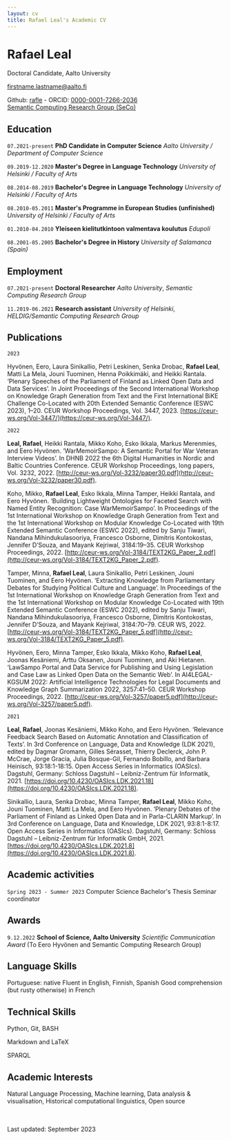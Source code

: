```yaml
---
layout: cv
title: Rafael Leal's Academic CV
---
```


# Rafael Leal
Doctoral Candidate, Aalto University

firstname.lastname@aalto.fi

<div id="webaddress">
  Github: <a href="https://github.com/rafle">rafle</a> -
  ORCID: <a href="https://orcid.org/0000-0001-7266-2036">0000-0001-7266-2036</a><br/>
  <a href="https://seco.cs.aalto.fi"><i class="fas fa-users"></i> Semantic Computing Research Group (SeCo)</a><br/>
</div>


## Education

`07.2021-present`
**PhD Candidate in Computer Science** *Aalto University / Department of Computer Science*

`09.2019-12.2020`
**Master's Degree in Language Technology** *University of Helsinki / Faculty of Arts*

`08.2014-08.2019`
**Bachelor's Degree in Language Technology**  *University of Helsinki / Faculty of Arts*

`08.2010-05.2011`
**Master's Programme in European Studies (unfinished)** *University of Helsinki / Faculty of Arts*

`01.2010-04.2010`
**Yleiseen kielitutkintoon valmentava koulutus**  *Edupoli*

`08.2001-05.2005`
**Bachelor's Degree in History**  *University of Salamanca (Spain)*


## Employment

`07.2021-present`
**Doctoral Researcher** _Aalto University_, _Semantic Computing Research Group_

`11.2019-06.2021`
**Research assistant** _University of Helsinki_, _HELDIG/Semantic Computing Research Group_


## Publications

`2023`

Hyvönen, Eero, Laura Sinikallio, Petri Leskinen, Senka Drobac, **Rafael Leal**, Matti La Mela, Jouni Tuominen, Henna Poikkimäki, and Heikki Rantala. ‘Plenary Speeches of the Parliament of Finland as Linked Open Data and Data Services’. In Joint Proceedings of the Second International Workshop on Knowledge Graph Generation from Text and the First International BiKE Challenge Co-Located with 20th Extended Semantic Conference (ESWC 2023), 1–20. CEUR Workshop Proceedings, Vol. 3447, 2023. [https://ceur-ws.org/Vol-3447/](https://ceur-ws.org/Vol-3447/).

`2022`

**Leal, Rafael**, Heikki Rantala, Mikko Koho, Esko Ikkala, Markus Merenmies, and Eero Hyvönen. ‘WarMemoirSampo: A Semantic Portal for War Veteran Interview Videos’. In DHNB 2022 the 6th Digital Humanities in Nordic and Baltic Countries Conference. CEUR Workshop Proceedings, long papers, Vol. 3232, 2022. [http://ceur-ws.org/Vol-3232/paper30.pdf](http://ceur-ws.org/Vol-3232/paper30.pdf).

Koho, Mikko, **Rafael Leal**, Esko Ikkala, Minna Tamper, Heikki Rantala, and Eero Hyvönen. ‘Building Lightweight Ontologies for Faceted Search with Named Entity Recognition: Case WarMemoirSampo’. In Proceedings of the 1st International Workshop on Knowledge Graph Generation from Text and the 1st International Workshop on Modular Knowledge Co-Located with 19th Extended Semantic Conference (ESWC 2022), edited by Sanju Tiwari, Nandana Mihindukulasooriya, Francesco Osborne, Dimitris Kontokostas, Jennifer D’Souza, and Mayank Kejriwal, 3184:19–35. CEUR Workshop Proceedings, 2022. [http://ceur-ws.org/Vol-3184/TEXT2KG_Paper_2.pdf](http://ceur-ws.org/Vol-3184/TEXT2KG_Paper_2.pdf).

Tamper, Minna, **Rafael Leal**, Laura Sinikallio, Petri Leskinen, Jouni Tuominen, and Eero Hyvönen. ‘Extracting Knowledge from Parliamentary Debates for Studying Political Culture and Language’. In Proceedings of the 1st International Workshop on Knowledge Graph Generation from Text and the 1st International Workshop on Modular Knowledge Co-Located with 19th Extended Semantic Conference (ESWC 2022), edited by Sanju Tiwari, Nandana Mihindukulasooriya, Francesco Osborne, Dimitris Kontokostas, Jennifer D’Souza, and Mayank Kejriwal, 3184:70–79. CEUR WS, 2022. [http://ceur-ws.org/Vol-3184/TEXT2KG_Paper_5.pdf](http://ceur-ws.org/Vol-3184/TEXT2KG_Paper_5.pdf).

Hyvönen, Eero, Minna Tamper, Esko Ikkala, Mikko Koho, **Rafael Leal**, Joonas Kesäniemi, Arttu Oksanen, Jouni Tuominen, and Aki Hietanen. ‘LawSampo Portal and Data Service for Publishing and Using Legislation and Case Law as Linked Open Data on the Semantic Web’. In AI4LEGAL-KGSUM 2022: Artificial Intelligence Technologies for Legal Documents and Knowledge Graph Summarization 2022, 3257:41–50. CEUR Workshop Proceedings, 2022. [http://ceur-ws.org/Vol-3257/paper5.pdf](http://ceur-ws.org/Vol-3257/paper5.pdf).

`2021`

**Leal, Rafael**, Joonas Kesäniemi, Mikko Koho, and Eero Hyvönen. ‘Relevance Feedback Search Based on Automatic Annotation and Classification of Texts’. In 3rd Conference on Language, Data and Knowledge (LDK 2021), edited by Dagmar Gromann, Gilles Sérasset, Thierry Declerck, John P. McCrae, Jorge Gracia, Julia Bosque-Gil, Fernando Bobillo, and Barbara Heinisch, 93:18:1-18:15. Open Access Series in Informatics (OASIcs). Dagstuhl, Germany: Schloss Dagstuhl – Leibniz-Zentrum für Informatik, 2021. [https://doi.org/10.4230/OASIcs.LDK.2021.18](https://doi.org/10.4230/OASIcs.LDK.2021.18).

Sinikallio, Laura, Senka Drobac, Minna Tamper, **Rafael Leal**, Mikko Koho, Jouni Tuominen, Matti La Mela, and Eero Hyvönen. ‘Plenary Debates of the Parliament of Finland as Linked Open Data and in Parla-CLARIN Markup’. In 3rd Conference on Language, Data and Knowledge, LDK 2021, 93:8:1-8:17. Open Access Series in Informatics (OASIcs). Dagstuhl, Germany: Schloss Dagstuhl – Leibniz-Zentrum für Informatik GmbH, 2021. [https://doi.org/10.4230/OASIcs.LDK.2021.8](https://doi.org/10.4230/OASIcs.LDK.2021.8).

## Academic activities
`Spring 2023 - Summer 2023`
Computer Science Bachelor's Thesis Seminar coordinator 

## Awards

`9.12.2022`
**School of Science, Aalto University** _Scientific Communication Award_ (To Eero Hyvönen and Semantic Computing Research Group)


## Language Skills

Portuguese: native
Fluent in English, Finnish, Spanish
Good comprehension (but rusty otherwise) in French


## Technical Skills

Python, Git, BASH

Markdown and LaTeX

SPARQL


## Academic Interests

Natural Language Processing, Machine learning, Data analysis & visualisation, Historical computational linguistics, Open source


<br/><br/>Last updated: September 2023<br/><br/>

<!-- ### Footer

Last updated: Sep 2023 -->
